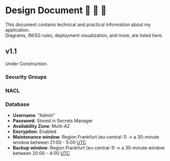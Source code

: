 # Design Document 📘 👷 🔨
This document contains technical and practical information about my application.  
Diagrams, (N)SG rules, deployment visualization, and more, are listed here.

## v1.1
Under Construction.

### Security Groups

### NACL

### Database
- **Username**: "Admin"
- **Password**: Stored in Secrets Manager
- **Availability Zone**: Multi-AZ
- **Encryption**: Enabled
- **Maintenance window**: Region Frankfurt (eu-central-1) -> a 30-minute window between 21:00 - 5:00 <ins>UTC</ins>
- **Backup window**: Region Frankfurt (eu-central-1) -> a 30-minute window between 20:00 - 4:00 <ins>UTC</ins>